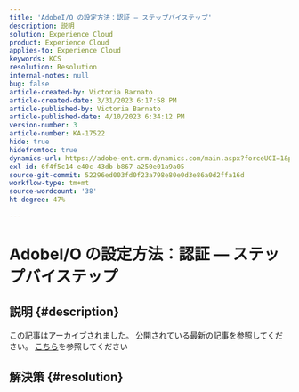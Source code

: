 ```yaml
---
title: 'AdobeI/O の設定方法：認証 — ステップバイステップ'
description: 説明
solution: Experience Cloud
product: Experience Cloud
applies-to: Experience Cloud
keywords: KCS
resolution: Resolution
internal-notes: null
bug: false
article-created-by: Victoria Barnato
article-created-date: 3/31/2023 6:17:58 PM
article-published-by: Victoria Barnato
article-published-date: 4/10/2023 6:34:12 PM
version-number: 3
article-number: KA-17522
hide: true
hidefromtoc: true
dynamics-url: https://adobe-ent.crm.dynamics.com/main.aspx?forceUCI=1&pagetype=entityrecord&etn=knowledgearticle&id=68443d5a-f0cf-ed11-b597-6045bd006079
exl-id: 6f4f5c14-e40c-43db-b867-a250e01a9a05
source-git-commit: 52296ed003fd0f23a798e80e0d3e86a0d2ffa16d
workflow-type: tm+mt
source-wordcount: '38'
ht-degree: 47%

---
```


# AdobeI/O の設定方法：認証 — ステップバイステップ

## 説明 {#description}

この記事はアーカイブされました。 公開されている最新の記事を参照してください。 [こちら](https://experienceleague.adobe.com/search.html?lang=ja#sort=relevancy)を参照してください

## 解決策 {#resolution}
